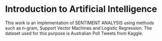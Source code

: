 # Introduction to Artificial Intelligence
This work is an implementation of SENTIMENT ANALYSIS using methods such as n-gram, Support Vector Machines and Logistic Regression. The dataset used for this purpose is Australian Poll Tweets from Kaggle.

